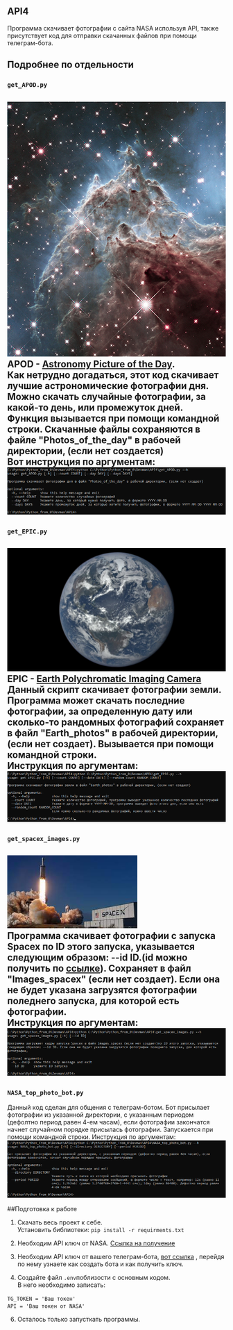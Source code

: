## API4
Программа скачивает фотографии с сайта NASA используя API, также присутствует код для отправки скачанных файлов при помощи телеграм-бота.
## Подробнее по отдельности

### ```get_APOD.py```
![img_3.png](img_3.png)
APOD - [Astronomy Picture of the Day](https://apod.nasa.gov/apod/astropix.html). \
Как нетрудно догадаться, этот код скачивает лучшие астрономические фотографии дня.
Можно скачать случайные фотографии, за какой-то день, или промежуток дней. Функция вызывается при помощи командной строки.
Скачанные файлы сохраняются в файле "Photos_of_the_day" в рабочей директории, (если нет создается)\
Вот инструкция по аргументам:
![img.png](img.png)
----
### ```get_EPIC.py```
![img_4.png](img_4.png)
EPIC - [Earth Polychromatic Imaging Camera](https://epic.gsfc.nasa.gov/) \
Данный скрипт скачивает фотографии земли. Программа может скачать последние фотографии,
за определенную дату или сколько-то рандомных фотографий сохраняет в файл "Earth_photos"
в рабочей директории, (если нет создает). Вызывается при помощи командной строки.\
Инструкция по аргументам:
![img_1.png](img_1.png)
----
### ```get_spacex_images.py```
![img_5.png](img_5.png) \
Программа скачивает фотографии с запуска Spacex по ID этого запуска, указывается
следующим образом: --id ID.(id можно получить по [ссылке](https://api.spacexdata.com/v5/launches/)). Сохраняет в файл "Images_spacex" (если нет создает). Если она не будет указана загрузятся фотографии поледнего запуска, для которой есть
фотографии.\
Инструкция по аргументам:
![img_2.png](img_2.png)
----
### ```NASA_top_photo_bot.py```
Данный код сделан для общения с телеграм-ботом. Бот присылает фотографии из указанной директории, с указанным периодом (дефолтно период равен 4-ем часам),
если фотографии закончатся начнет случайном порядке присылась фотографии.
Запускается при помощи командной строки.
Инструкция по аргументам:
![img_6.png](img_6.png)

##Подготовка к работе

1. Скачать весь проект к себе.  
Установить библиотеки:
```pip install -r requirments.txt```
  
2. Необходим API ключ от NASA. [Ссылка на получение](https://api.nasa.gov/)

4. Необходим API ключ от вашего телеграм-бота, [вот ссылка](https://way23.ru/%D1%80%D0%B5%D0%B3%D0%B8%D1%81%D1%82%D1%80%D0%B0%D1%86%D0%B8%D1%8F-%D0%B1%D0%BE%D1%82%D0%B0-%D0%B2-telegram.html)
, перейдя по нему узнаете как создать бота и как получить ключ. 


4. Создайте файл ```.env```поблизости с основным кодом. \
В него необходимо записать:

```TG_TOKEN = 'Ваш токен'```\
```API = 'Ваш токен от NASA' ```

6. Осталось только запусткать программы.